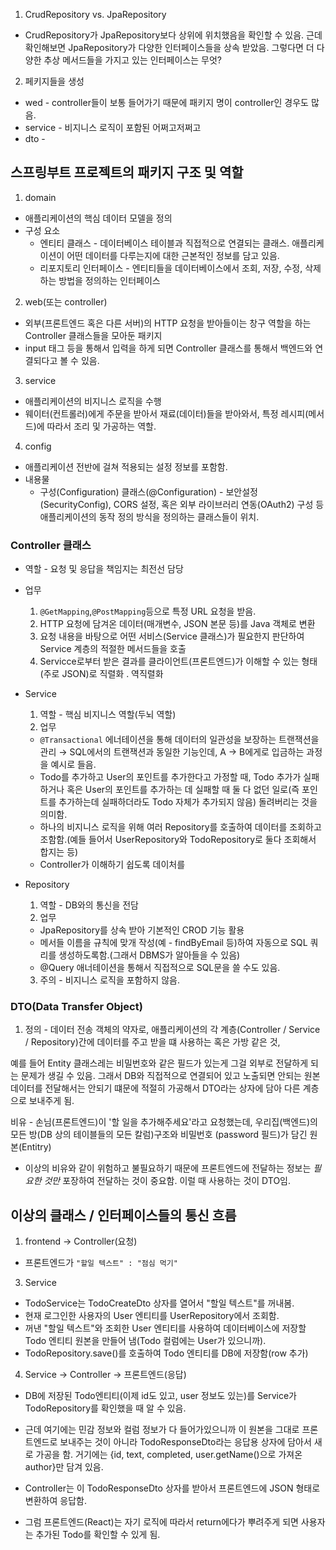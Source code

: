 1. CrudRepository vs. JpaRepository
- CrudRepository가 JpaRepository보다 상위에 위치했음을 확인할 수 있음. 근데 확인해보면 JpaRepository가 다양한 인터페이스들을 상속 받았음. 그렇다면 더 다양한 추상 메서드들을 가지고 있는 인터페이스는 무엇?



2. 페키지들을 생성
  * wed - controller들이 보통 들어가기 때문에 패키지 명이 controller인 경우도 많음.
  * service - 비지니스 로직이 포함된 어쩌고저쩌고
  * dto - 














## 스프링부트 프로젝트의 패키지 구조 및 역할
1. domain
  - 애플리케이션의 핵심 데이터 모델을 정의
  - 구성 요소
    - 엔티티 클래스 - 데이터베이스 테이블과 직접적으로 연결되는 클래스. 애플리케이션이 어떤 데이터를 다루는지에 대한 근본적인 정보를 담고 있음.
    - 리포지토리 인터페이스 - 엔티티들을 데이터베이스에서 조회, 저장, 수정, 삭제하는 방법을 정의하는 인터페이스
2. web(또는 controller)
  - 외부(프론트엔드 혹은 다른 서버)의 HTTP 요청을 받아들이는 창구 역할을 하는 Controller 클래스들을 모아둔 패키지
  - input 태그 등을 통해서 입력을 하게 되면 Controller 클래스를 통해서 백엔드와 연결되다고 볼 수 있음.
3. service
  - 애플리케이션의 비지니스 로직을 수행
  - 웨이터(컨트롤러)에게 주문을 받아서 재료(데이터)들을 받아와서, 특정 레시피(메서드)에 따라서 조리 및 가공하는 역할.
4. config
  - 애플리케이션 전반에 걸쳐 적용되는 설정 정보를 포함함.
  - 내용물
    - 구성(Configuration) 클래스(@Configuration) - 보안설정(SecurityConfig), CORS 설정, 혹은 외부 라이브러리 연동(OAuth2) 구성 등 애플리케이션의 동작 정의 방식을 정의하는 클래스들이 위치.

### Controller 클래스
- 역할 - 요청 및 응답을 책임지는 최전선 담당
- 업무
  1. `@GetMapping`,`@PostMapping`등으로 특정 URL 요청을 받음.
  2. HTTP 요청에 담겨온 데이터(매개변수, JSON 본문 등)를 Java 객체로 변환
  3. 요청 내용을 바탕으로 어떤 서비스(Service 클래스)가 필요한지 판단하여 Service 계층의 적절한 메서드들을 호출
  4. Servicce로부터 받은 결과를 클라이언트(프론트엔드)가 이해할 수 있는 형태(주로 JSON)로 직렬화 . 역직렬화













- Service
  1. 역할 - 핵심 비지니스 역할(두뇌 역할)
  2. 업무
    - `@Transactional` 에너테이션을 통해 데이터의 일관성을 보장하는 트랜잭션을 관리 → SQL에서의 트랜잭션과 동일한 기능인데, A → B에게로 입금하는 과정을 예시로 들음.
    - Todo를 추가하고 User의 포인트를 추가한다고 가정할 때, Todo 추가가 실패하거나 혹은 User의 포인트를 추가하는 데 실패할 때 둘 다 없던 일로(즉 포인트를 추가하는데 실패하더라도 Todo 자체가 추가되지 않음) 돌려버리는 것을 의미함.
    - 하나의 비지니스 로직을 위해 여러 Repository를 호출하여 데이터를 조회하고 조함함.(예들 들어서 UserRepository와 TodoRepository로 둘다 조회해서 합지는 등)
    - Controller가 이해하기 쉽도록 데이처를














- Repository
  1. 역할 - DB와의 통신을 전담
  2. 업무 
    - JpaRepository를 상속 받아 기본적인 CROD 기능 활용
    - 메서들 이름을 규칙에 맞개 작성(예 - findByEmail 등)하여 자동으로 SQL 쿼리를 생성하도록함.(그래서 DBMS가 알아들을 수 있음)
    - @Query 애너테이션을 통해서 직접적으로 SQL문을 쓸 수도 있음.
  3. 주의 - 비지니스 로직을 포함하지 않음.

### DTO(Data Transfer Object)
1. 정의 - 데이터 전송 객체의 약자로, 애플리케이션의 각 계층(Controller / Service / Repository)간에 데이터를 주고 받을 떄 사용하는 혹은 가방 같은 것,

예를 들어 Entity 클래스레는 비밀번호와 같은 필드가 있는게 그걸 외부로 전달하게 되는 문제가 생길 수 있음. 그래서 DB와 직접적으로 연결되어 있고 노출되면 안되는 원본 데이터를 전달해서는 안되기 떄문에 적절히 가공해서 DTO라는 상자에 담아 다른 계층으로 보내주게 됨. 

비유 - 손님(프론트엔드)이 '할 일을 추가해주세요'라고 요청했는데, 우리집(백엔드)의 모든 방(DB 상의 테이블들의 모든 칼럼)구조와 비밀번호 (password 필드)가 담긴 원본(Entitry)









- 이상의 비유와 같이 위험하고 불필요하기 때문에 프론트엔드에 전달하는 정보는 _필요한 것만_ 포장하여 전달하는 것이 중요함. 이럴 때 사용하는 것이 DTO임.

## 이상의 클래스 / 인터페이스들의 통신 흐름
1. frontend → Controller(요청)
  - 프론트엔드가 `"할일 텍스트" : "점심 먹기"`







3. Service
  - TodoService는 TodoCreateDto 상자를 열어서 "할일 텍스트"를 꺼내봄.
  - 현재 로그인한 사용자의 User 엔티티를 UserRepository에서 조회함.
  - 꺼낸 "할일 텍스트"와 조회한 User 엔티티를 사용하여 데이터베이스에 저장할 Todo 엔티티 원본을 만들어 냄(Todo 컬럼에는 User가 있으니까).
  - TodoRepository.save()를 호출하여 Todo 엔티티를 DB에 저장함(row 추가)

4. Service → Controller → 프론트엔드(응답)
  - DB에 저장된 Todo엔티티(이제 id도 있고, user 정보도 있는)를 Service가 TodoRepository를 확인했을 때 알 수 있음.
  - 근데 여기에는 민감 정보와 컬럼 정보가 다 들어가있으니까 이 원본을 그대로 프론트엔드로 보내주는 것이 아니라 TodoResponseDto라는 응답용 상자에 담아서 새로 가공을 함. 거기에는 {id, text, completed, user.getName()으로 가져온 author}만 담겨 있음.
  - Controller는 이 TodoResponseDto 상자를 받아서 프론트엔드에 JSON 형태로 변환하여 응답함.

  - 그럼 프론트엔드(React)는 자기 로직에 따라서 return에다가 뿌려주게 되면 사용자는 추가된 Todo를 확인할 수 있게 됨.
